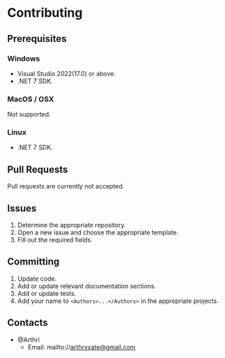 # Contributing

## Prerequisites

### Windows
- Visual Studio 2022(17.0) or above.
- .NET 7 SDK.

### MacOS / OSX
Not supported.

### Linux
- .NET 7 SDK.

## Pull Requests
Pull requests are currently not accepted.

## Issues
1. Determine the appropriate repository.
1. Open a new issue and choose the appropriate template.
1. Fill out the required fields.

## Committing
1. Update code.
1. Add or update relevant documentation sections.
1. Add or update tests.
1. Add your name to `<Authors>...</Authors>` in the appropriate projects.

## Contacts
- @Arthri
  - Email: mailto://arthryxate@gmail.com
